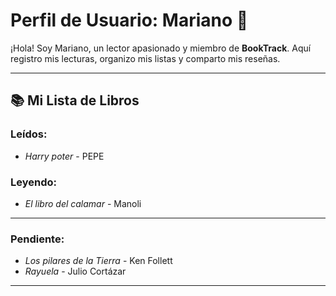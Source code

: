 # Perfil de Usuario: Mariano 📖

¡Hola! Soy Mariano, un lector apasionado y miembro de **BookTrack**. Aquí registro mis lecturas, organizo mis listas y comparto mis reseñas.

---

## 📚 **Mi Lista de Libros**
### **Leídos**:
- *Harry poter* - PEPE
  
### **Leyendo**:
- *El libro del calamar* - Manoli
  
---
### **Pendiente**:
- *Los pilares de la Tierra* - Ken Follett  
- *Rayuela* - Julio Cortázar  

---





